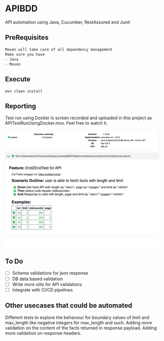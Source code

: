 # APIBDD
API automation using Java, Cucumber, RestAssured and Junit

## PreRequisites
```
Maven will take care of all dependency management
Make sure you have
- Java
- Maven
```

## Execute
```
mvn clean install
```

## Reporting
Test run using Docker is screen recorded and uploaded in this project as APITestRunUsingDocker.mov. Feel free to watch it.

![picture](src/test/resources/Cucumber.png)
## To Do
- [ ]  Schema validations for json response
- [ ]  DB data based validation
- [ ]  Write more utils for API validations
- [ ]  Integrate with CI/CD pipelines

## Other usecases that could be automated
Different tests to explore the behaviour for boundary values of limit and max_length like negative integers for max_length and such.
Adding more validation on the content of the facts returned in response payload.
Adding more validation on response headers.

